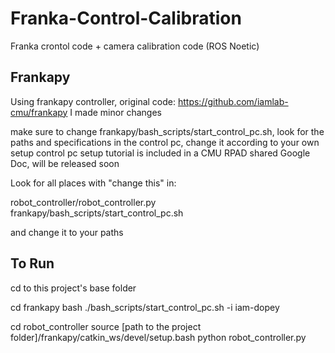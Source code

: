 # Franka-Control-Calibration
Franka crontol code + camera calibration code (ROS Noetic)

## Frankapy
Using frankapy controller, original code: https://github.com/iamlab-cmu/frankapy
I made minor changes

make sure to change frankapy/bash_scripts/start_control_pc.sh, 
look for the paths and specifications in the control pc, change it according to your own setup
control pc setup tutorial is included in a CMU RPAD shared Google Doc, will be released soon

Look for all places with "change this" in:

robot_controller/robot_controller.py 
frankapy/bash_scripts/start_control_pc.sh

and change it to your paths

## To Run
cd to this project's base folder

cd frankapy
bash ./bash_scripts/start_control_pc.sh -i iam-dopey

cd robot_controller
source [path to the project folder]/frankapy/catkin_ws/devel/setup.bash
python robot_controller.py